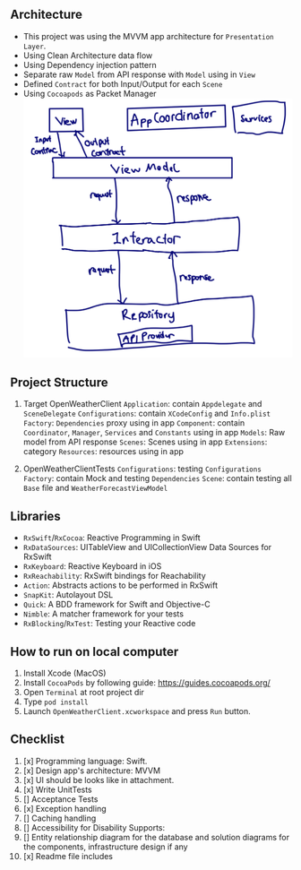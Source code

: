 
## Architecture
- This project was using the MVVM app architecture for `Presentation Layer`.
- Using Clean Architecture data flow
- Using Dependency injection pattern  
- Separate raw `Model` from API response with `Model` using in `View`
- Defined `Contract` for both Input/Output for each `Scene`
- Using `Cocoapods` as Packet Manager
![Architecture](Architecture.png)

## Project Structure
1. Target OpenWeatherClient
`Application`: contain `Appdelegate` and `SceneDelegate`
`Configurations`: contain `XCodeConfig` and `Info.plist`
`Factory`: `Dependencies` proxy using in app
`Component`: contain `Coordinator`, `Manager`, `Services` and `Constants` using in app
`Models`: Raw model from API response
`Scenes`: Scenes using in app
`Extensions`: category
`Resources`: resources using in app

2. OpenWeatherClientTests
`Configurations`: testing `Configurations`
`Factory`: contain Mock and testing `Dependencies`
`Scene`: contain testing all `Base` file and `WeatherForecastViewModel`

## Libraries
- `RxSwift`/`RxCocoa`: Reactive Programming in Swift
- `RxDataSources`: UITableView and UICollectionView Data Sources for RxSwift
- `RxKeyboard`: Reactive Keyboard in iOS
- `RxReachability`: RxSwift bindings for Reachability
- `Action`: Abstracts actions to be performed in RxSwift
- `SnapKit`: Autolayout DSL
- `Quick`: A BDD framework for Swift and Objective-C
- `Nimble`: A matcher framework for your tests
- `RxBlocking`/`RxTest`: Testing your Reactive code


## How to run on local computer
1. Install Xcode (MacOS)
1. Install `CocoaPods` by following guide: https://guides.cocoapods.org/
2. Open `Terminal` at root project dir
3. Type `pod install`
4. Launch `OpenWeatherClient.xcworkspace` and press `Run` button.

## Checklist
1. [x] Programming language: Swift.
2. [x] Design app's architecture: MVVM
3. [x] UI should be looks like in attachment.
4. [x] Write UnitTests
5. [] Acceptance Tests
6. [x] Exception handling
7. [] Caching handling
8. [] Accessibility for Disability Supports:
9. [] Entity relationship diagram for the database and solution diagrams for the components, infrastructure design if any
10. [x] Readme file includes
 
